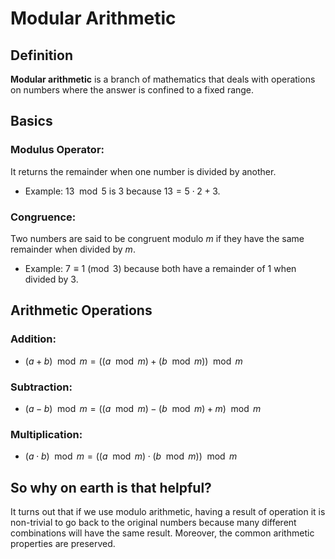 # Modular Arithmetic

## Definition

**Modular arithmetic** is a branch of mathematics that deals with operations on numbers where the answer is confined to a fixed range.

## Basics

### Modulus Operator:
It returns the remainder when one number is divided by another.
  - Example: $13 \mod 5$ is 3 because $13 = 5 \cdot 2 + 3$.

### Congruence:
Two numbers are said to be congruent modulo $m$ if they have the same remainder when divided by $m$.
  - Example: $7 \equiv 1 \pmod{3}$ because both have a remainder of 1 when divided by 3.

## Arithmetic Operations

### Addition:
- $(a + b) \mod m = ((a \mod m) + (b \mod m)) \mod m$

### Subtraction:
- $(a - b) \mod m = ((a \mod m) - (b \mod m) + m) \mod m$

### Multiplication:
- $(a \cdot b) \mod m = ((a \mod m) \cdot (b \mod m)) \mod m$

## So why on earth is that helpful?

It turns out that if we use modulo arithmetic, having a result of operation it is non-trivial to go back to the original numbers 
because many different combinations will have the same result. Moreover, the common arithmetic properties are preserved.
